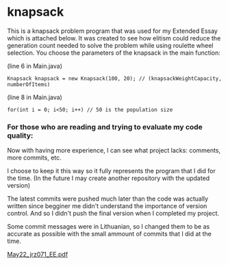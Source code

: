 # knapsack
This is a knapsack problem program that was used for my Extended Essay which is attached below. It was created to see how elitism could reduce the generation count needed to solve the problem while using roulette wheel selection.
You choose the parameters of the knapsack in the main function:

(line 6 in Main.java)
```
Knapsack knapsack = new Knapsack(100, 20); // (knapsackWeightCapacity, numberOfItems)
```

(line 8 in Main.java)
```
for(int i = 0; i<50; i++) // 50 is the population size
```





### **For those who are reading and trying to evaluate my code quality:**

Now with having more experience, I can see what project lacks: comments, more commits, etc.

I choose to keep it this way so it fully represents the program that I did for the time. (In the future I may create another repository with the updated version)

The latest commits were pushed much later than the code was actually written since begginer me didn't understand the importance of version control. And so I didn't push the final version when I completed my project.

Some commit messages were in Lithuanian, so I changed them to be as accurate as possible with the small ammount of commits that I did at the time.


[May22_jrz071_EE.pdf](https://github.com/TitasZievys/knapsack/files/10051828/May22_jrz071_EE.pdf)
